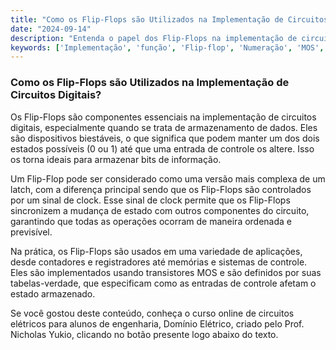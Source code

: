 ```yaml
---
title: "Como os Flip-Flops são Utilizados na Implementação de Circuitos Digitais?"
date: "2024-09-14"
description: "Entenda o papel dos Flip-Flops na implementação de circuitos digitais e como eles são fundamentais para o armazenamento de dados."
keywords: ['Implementação', 'função', 'Flip-flop', 'Numeração', 'MOS', 'Latch', 'tabela-verdade']
---
```


### Como os Flip-Flops são Utilizados na Implementação de Circuitos Digitais?

Os Flip-Flops são componentes essenciais na implementação de circuitos digitais, especialmente quando se trata de armazenamento de dados. Eles são dispositivos biestáveis, o que significa que podem manter um dos dois estados possíveis (0 ou 1) até que uma entrada de controle os altere. Isso os torna ideais para armazenar bits de informação.

Um Flip-Flop pode ser considerado como uma versão mais complexa de um latch, com a diferença principal sendo que os Flip-Flops são controlados por um sinal de clock. Esse sinal de clock permite que os Flip-Flops sincronizem a mudança de estado com outros componentes do circuito, garantindo que todas as operações ocorram de maneira ordenada e previsível.

Na prática, os Flip-Flops são usados em uma variedade de aplicações, desde contadores e registradores até memórias e sistemas de controle. Eles são implementados usando transistores MOS e são definidos por suas tabelas-verdade, que especificam como as entradas de controle afetam o estado armazenado.

Se você gostou deste conteúdo, conheça o curso online de circuitos elétricos para alunos de engenharia, Domínio Elétrico, criado pelo Prof. Nicholas Yukio, clicando no botão presente logo abaixo do texto.
